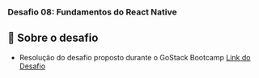 ### Desafio 08: Fundamentos do React Native

## :rocket: Sobre o desafio

- Resolução do desafio proposto durante o GoStack Bootcamp
  [Link do Desafio](https://github.com/Rocketseat/bootcamp-gostack-desafios/tree/master/desafio-fundamentos-react-native)
